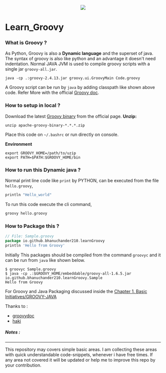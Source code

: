 <p align="center">
<img src="https://upload.wikimedia.org/wikipedia/commons/thumb/3/36/Groovy-logo.svg/614px-Groovy-logo.svg.png"/>
</p>

# Learn_Groovy

### What is Groovy ?
As Python, Groovy is also a **Dynamic language**  and the superset of java. 
The syntax of groovy is also like python and an advantage it doesn't need indentation.
Normal JAVA JVM is used to compile groovy scripts with a single jar `groovy-all.jar`.

```
java -cp .:groovy-2.4.13.jar groovy.ui.GroovyMain Code.groovy
```

A Groovy script can be run by `java` by adding classpath like shown above code.
Refer More with the official [Groovy doc](http://groovy-lang.org/documentation.html).

### How to setup in local ?

Download the latest [Groovy binary](http://groovy-lang.org/download.html#distro) from the official page.
**Unzip:**
```$xslt
unzip apache-groovy-binary-*.*.*.zip
```
Place this code on `~/.bashrc` or run directly on console.

**Environment**
```$xslt
export GROOVY_HOME=/path/to/uzip
export PATH=$PATH:$GROOVY_HOME/bin
```

### How to run this Dynamic java ?
Normal print line code like `print` by PYTHON, can be executed from the file `hello.groovy`,

```groovy
println "Hello_world"
```
To run this code execute the cli command,

```sh
groovy hello.groovy
```
### How to Package this ?

```groovy
// File: Sample.groovy
package io.github.bhanuchander210.learnGroovy
println 'Hello from Groovy'
```
Initially This packages should be compiled from the command `groovyc` and it can be run from `java` like shown below.

```exec
$ groovyc Sample.groovy
$ java -cp .:$GROOVY_HOME/embeddable/groovy-all-1.6.5.jar io.github.bhanuchander210.learnGroovy.Sample
Hello from Groovy
```
For Groovy and Java Packaging discussed inside the [Chapter 1. Basic Initiatives/GROOVY-JAVA](/Chapter_1%20-%20Basic_Initiatives/JAVA-GROOVY/README.md)

Thanks to :

- [groovydoc](http://groovy-lang.org/documentation.html)
- [haki](http://mrhaki.blogspot.in/)


##### Notes :
---

This repository may covers simple basic areas. I am collecting these areas with quick 
understandable code-snippets, whenever i have free times. If any area not covered it will be updated or
help me to improve this repo by your contribution.
